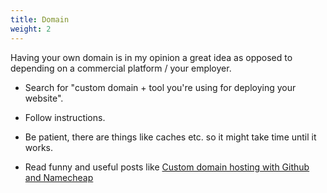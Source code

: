 ```yaml
---
title: Domain
weight: 2
---
```


Having your own domain is in my opinion a great idea as opposed to depending on a commercial platform / your employer.

+ Search for "custom domain + tool you're using for deploying your website".

+ Follow instructions.

+ Be patient, there are things like caches etc. so it might take time until it works.

+ Read funny and useful posts like [Custom domain hosting with Github and Namecheap](https://blog.brooke.science/posts/custom-domain-hosting-with-github-and-namecheap/)